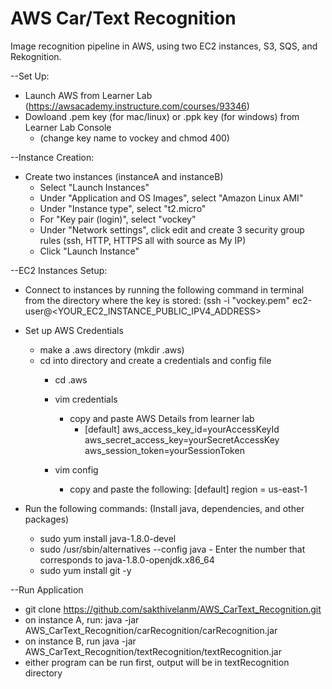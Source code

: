 # AWS Car/Text Recognition
Image recognition pipeline in AWS, using two EC2 instances, S3, SQS, and Rekognition.

--Set Up:
- Launch AWS from Learner Lab (https://awsacademy.instructure.com/courses/93346)
- Dowloand .pem key (for mac/linux) or .ppk key (for windows) from Learner Lab Console
    - (change key name to vockey and chmod 400)

--Instance Creation:
- Create two instances (instanceA and instanceB)
    - Select "Launch Instances"
    - Under "Application and OS Images", select "Amazon Linux AMI" 
    - Under "Instance type", select "t2.micro"
    - For "Key pair (login)", select "vockey"
    - Under "Network settings", click edit and create 3 security group rules (ssh, HTTP, HTTPS all with source as My IP)
    - Click "Launch Instance"

--EC2 Instances Setup:
- Connect to instances by running the following command in terminal from the directory where the key is stored: 
(ssh -i "vockey.pem" ec2-user@<YOUR_EC2_INSTANCE_PUBLIC_IPV4_ADDRESS>
- Set up AWS Credentials
    - make a .aws directory (mkdir .aws)
    - cd into directory and create a credentials and config file
         - cd .aws
         - vim credentials
              - copy and paste AWS Details from learner lab
                   - [default]
                     aws_access_key_id=yourAccessKeyId
                     aws_secret_access_key=yourSecretAccessKey
                     aws_session_token=yourSessionToken

         - vim config
              - copy and paste the following:
                  [default]
                  region = us-east-1
                
- Run the following commands:
    (Install java, dependencies, and other packages)
    - sudo yum install java-1.8.0-devel
    - sudo /usr/sbin/alternatives --config java
          - Enter the number that corresponds to java-1.8.0-openjdk.x86_64
    - sudo yum install git -y

--Run Application
- git clone https://github.com/sakthivelanm/AWS_CarText_Recognition.git
- on instance A, run:
    java -jar AWS_CarText_Recognition/carRecognition/carRecognition.jar
- on instance B, run
    java -jar AWS_CarText_Recognition/textRecognition/textRecognition.jar
- either program can be run first, output will be in textRecognition directory


